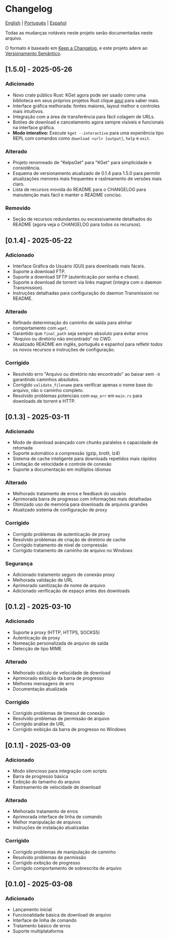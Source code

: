 # Changelog

[English](../CHANGELOG.md) | [Português](CHANGELOG.pt-BR.md) | [Español](CHANGELOG.es.md)

Todas as mudanças notáveis neste projeto serão documentadas neste arquivo.

O formato é baseado em [Keep a Changelog](https://keepachangelog.com/en/1.0.0/),
e este projeto adere ao [Versionamento Semântico](https://semver.org/spec/v2.0.0.html).

## [1.5.0] - 2025-05-26

### Adicionado
- Novo crate público Rust: KGet agora pode ser usado como uma biblioteca em seus próprios projetos Rust clique [aqui](LIB.pt-br.md) para saber mais.
- Interface gráfica melhorada: fontes maiores, layout melhor e controles mais intuitivos.
- Integração com a área de transferência para fácil colagem de URLs.
- Botões de download e cancelamento agora sempre visíveis e funcionais na interface gráfica.
- **Modo interativo:** Execute `kget --interactive` para uma experiência tipo REPL com comandos como `download <url> [output]`, `help` e `exit`.

### Alterado
- Projeto renomeado de "KelpsGet" para "KGet" para simplicidade e consistência.
- Esquema de versionamento atualizado de 0.1.4 para 1.5.0 para permitir atualizações menores mais frequentes e rastreamento de versões mais claro.
- Lista de recursos movida do README para o CHANGELOG para manutenção mais fácil e manter o README conciso.

### Removido
- Seção de recursos redundantes ou excessivamente detalhados do README (agora veja o CHANGELOG para todos os recursos).

## [0.1.4] - 2025-05-22

### Adicionado
- Interface Gráfica do Usuário (GUI) para downloads mais fáceis.
- Suporte a download FTP.
- Suporte a download SFTP (autenticação por senha e chave).
- Suporte a download de torrent via links magnet (integra com o daemon Transmission).
- Instruções detalhadas para configuração do daemon Transmission no README.

### Alterado
- Refinado determinação do caminho de saída para alinhar comportamento com `wget`.
- Garantido que `final_path` seja sempre absoluto para evitar erros "Arquivo ou diretório não encontrado" no CWD.
- Atualizado README em inglês, português e espanhol para refletir todos os novos recursos e instruções de configuração.

### Corrigido
- Resolvido erro "Arquivo ou diretório não encontrado" ao baixar sem `-O` garantindo caminhos absolutos.
- Corrigido `validate_filename` para verificar apenas o nome base do arquivo, não o caminho completo.
- Resolvido problemas potenciais com `map_err` em `main.rs` para downloads de torrent e HTTP.

## [0.1.3] - 2025-03-11

### Adicionado
- Modo de download avançado com chunks paralelos e capacidade de retomada
- Suporte automático a compressão (gzip, brotli, lz4)
- Sistema de cache inteligente para downloads repetidos mais rápidos
- Limitação de velocidade e controle de conexão
- Suporte a documentação em múltiplos idiomas

### Alterado
- Melhorado tratamento de erros e feedback do usuário
- Aprimorada barra de progresso com informações mais detalhadas
- Otimizado uso de memória para downloads de arquivos grandes
- Atualizado sistema de configuração de proxy

### Corrigido
- Corrigido problemas de autenticação de proxy
- Resolvido problemas de criação de diretório de cache
- Corrigido tratamento de nível de compressão
- Corrigido tratamento de caminho de arquivo no Windows

### Segurança
- Adicionado tratamento seguro de conexão proxy
- Melhorada validação de URL
- Aprimorado sanitização de nome de arquivo
- Adicionado verificação de espaço antes dos downloads

## [0.1.2] - 2025-03-10

### Adicionado
- Suporte a proxy (HTTP, HTTPS, SOCKS5)
- Autenticação de proxy
- Nomeação personalizada de arquivo de saída
- Detecção de tipo MIME

### Alterado
- Melhorado cálculo de velocidade de download
- Aprimorado exibição da barra de progresso
- Melhores mensagens de erro
- Documentação atualizada

### Corrigido
- Corrigido problemas de timeout de conexão
- Resolvido problemas de permissão de arquivo
- Corrigido análise de URL
- Corrigido exibição da barra de progresso no Windows

## [0.1.1] - 2025-03-09

### Adicionado
- Modo silencioso para integração com scripts
- Barra de progresso básica
- Exibição do tamanho do arquivo
- Rastreamento de velocidade de download

### Alterado
- Melhorado tratamento de erros
- Aprimorada interface de linha de comando
- Melhor manipulação de arquivos
- Instruções de instalação atualizadas

### Corrigido
- Corrigido problemas de manipulação de caminho
- Resolvido problemas de permissão
- Corrigido exibição de progresso
- Corrigido comportamento de sobrescrita de arquivo

## [0.1.0] - 2025-03-08

### Adicionado
- Lançamento inicial
- Funcionalidade básica de download de arquivo
- Interface de linha de comando
- Tratamento básico de erros
- Suporte multiplataforma
